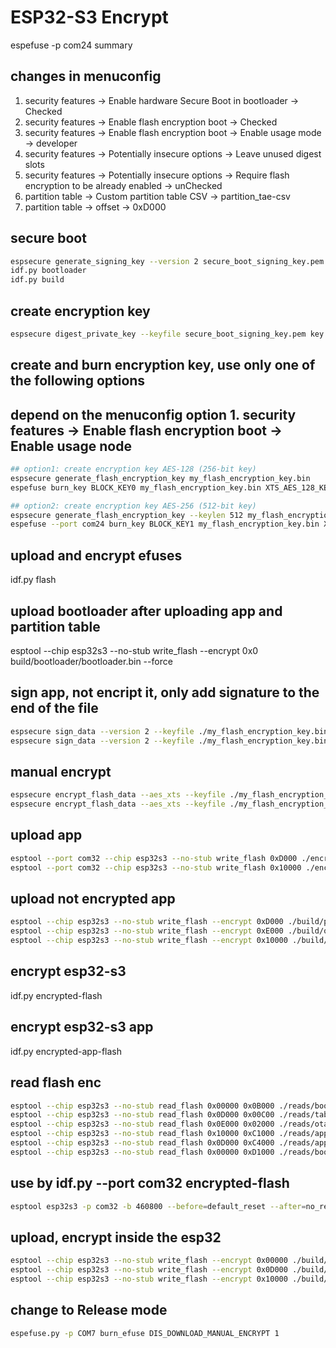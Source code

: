 # ESP32-S3 Encrypt

espefuse -p com24 summary

## changes in menuconfig
1. security features -> Enable hardware Secure Boot in bootloader -> Checked
2. security features -> Enable flash encryption boot -> Checked
3. security features -> Enable flash encryption boot -> Enable usage mode -> developer
4. security features -> Potentially insecure options -> Leave unused digest slots
5. security features -> Potentially insecure options -> Require flash encryption to be already enabled -> unChecked
6. partition table -> Custom partition table CSV -> partition_tae-csv
7. partition table -> offset -> 0xD000

## secure boot
```sh
espsecure generate_signing_key --version 2 secure_boot_signing_key.pem
idf.py bootloader
idf.py build
```

## create encryption key
```sh
espsecure digest_private_key --keyfile secure_boot_signing_key.pem key.bin
```

## create and burn encryption key, use only one of the following options
## depend on the menuconfig option 1. security features -> Enable flash encryption boot -> Enable usage node
```sh
## option1: create encryption key AES-128 (256-bit key)
espsecure generate_flash_encryption_key my_flash_encryption_key.bin
espefuse burn_key BLOCK_KEY0 my_flash_encryption_key.bin XTS_AES_128_KEY

## option2: create encryption key AES-256 (512-bit key)
espsecure generate_flash_encryption_key --keylen 512 my_flash_encryption_key.bin
espefuse --port com24 burn_key BLOCK_KEY1 my_flash_encryption_key.bin XTS_AES_256_KEY
```

## upload and encrypt efuses
idf.py flash

## upload bootloader after uploading app and partition table
esptool --chip esp32s3 --no-stub write_flash --encrypt 0x0 build/bootloader/bootloader.bin --force

## sign app, not encript it, only add signature to the end of the file
```sh
espsecure sign_data --version 2 --keyfile ./my_flash_encryption_key.bin --output ./encrypt/table.bin ./build/partition_table/partition-table.bin
espsecure sign_data --version 2 --keyfile ./my_flash_encryption_key.bin --output ./encrypt/app.bin ./build/test-encrypt-2.bin
```

## manual encrypt
```sh
espsecure encrypt_flash_data --aes_xts --keyfile ./my_flash_encryption_key.bin --address 0x10000 --output ./encrypt/table.bin ./build/partition_table/partition-table.bin
espsecure encrypt_flash_data --aes_xts --keyfile ./my_flash_encryption_key.bin --address 0x10000 --output ./encrypt/app.bin ./build/test-encrypt-2.bin
```

## upload app
```sh
esptool --port com32 --chip esp32s3 --no-stub write_flash 0xD000 ./encrypt/table.bin --force
esptool --port com32 --chip esp32s3 --no-stub write_flash 0x10000 ./encrypt/app.bin --force
```

## upload not encrypted app
```sh
esptool --chip esp32s3 --no-stub write_flash --encrypt 0xD000 ./build/partition_table/partition-table.bin --force
esptool --chip esp32s3 --no-stub write_flash --encrypt 0xE000 ./build/ota_data_initial.bin --force
esptool --chip esp32s3 --no-stub write_flash --encrypt 0x10000 ./build/test-encrypt-2.bin --force
```

## encrypt esp32-s3
idf.py encrypted-flash
## encrypt esp32-s3 app
idf.py encrypted-app-flash


## read flash enc
```sh
esptool --chip esp32s3 --no-stub read_flash 0x00000 0x0B000 ./reads/bootloader.bin
esptool --chip esp32s3 --no-stub read_flash 0x0D000 0x00C00 ./reads/table.bin
esptool --chip esp32s3 --no-stub read_flash 0x0E000 0x02000 ./reads/ota-data.bin
esptool --chip esp32s3 --no-stub read_flash 0x10000 0xC1000 ./reads/app.bin
esptool --chip esp32s3 --no-stub read_flash 0x0D000 0xC4000 ./reads/app+table.bin
esptool --chip esp32s3 --no-stub read_flash 0x00000 0xD1000 ./reads/boot+app+table.bin
```


## use by idf.py --port com32 encrypted-flash
```sh
esptool esp32s3 -p com32 -b 460800 --before=default_reset --after=no_reset --no-stub write_flash --flash_mode dio --flash_freq 80m --flash_size keep --encrypt 0x10000 test-encrypt-2.bin 0xd000 partition_table/partition-table.bin 0xe000 ota_data_initial.bin
```

## upload, encrypt inside the esp32
```sh
esptool --chip esp32s3 --no-stub write_flash --encrypt 0x00000 ./build/bootloader/bootloader.bin --force
esptool --chip esp32s3 --no-stub write_flash --encrypt 0x0D000 ./build/partition_table/partition-table.bin --force
esptool --chip esp32s3 --no-stub write_flash --encrypt 0x10000 ./build/test-encrypt-2.bin --force
```

## change to Release mode
```sh
espefuse.py -p COM7 burn_efuse DIS_DOWNLOAD_MANUAL_ENCRYPT 1
```
